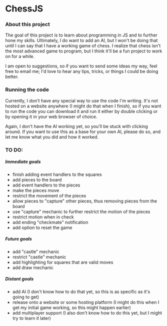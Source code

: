 # ChessJS

### About this project
The goal of this project is to learn about programming in JS and to further hone my skills.
Ultimately, I do want to add an AI, but I won't be doing that until I can say that I have a working game of chess.
I realize that chess isn't the most advanced game to program, but I think it'll be a fun project to work on for a while.

I am open to suggestions, so if you want to send some ideas my way, feel free to email me;
I'd love to hear any tips, tricks, or things I could be doing better.

### Running the code
Currently, I don't have any special way to use the code I'm writing.
It's not hosted on a website anywhere (I might do that when I finish), so if you want to run the code you can download it and run it either by double clicking or by opening it in your web browser of choice.

Again, I don't have the AI working yet, so you'll be stuck with clicking around.
If you want to use this as a base for your own AI, please do so, and let me know what you did and how it worked.

### TO DO:
##### Immediate goals
- finish adding event handlers to the squares
- add pieces to the board
- add event handlers to the pieces
- make the pieces move
- restrict the movement of the pieces
- allow pieces to "capture" other pieces, thus removing pieces from the board
- use "capture" mechanic to further restrict the motion of the pieces
- restrict motion when in check
- add ending "checkmate" notification
- add option to reset the game

##### Future goals
- add "castle" mechanic
- restrict "castle" mechanic
- add highlighting for squares that are valid moves
- add draw mechanic

##### Distant goals
- add AI (I don't know how to do that yet, so this is as specific as it's going to get)
- release onto a website or some hosting platform (I might do this when I get my initial game working, so this might happen earlier)
- add multiplayer support (I also don't know how to do this yet, but I might try to learn it later)
